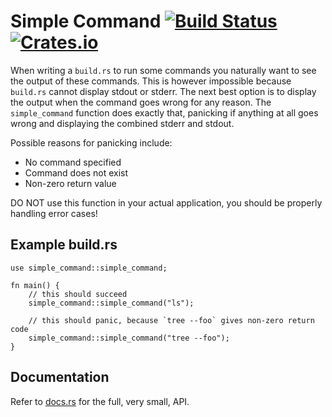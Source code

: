 # Simple Command [![Build Status](https://travis-ci.com/rukai/simple_command.svg?branch=master)](https://travis-ci.com/rukai/simple_command) [![Crates.io](https://img.shields.io/crates/v/simple_command.svg)](https://crates.io/crates/simple_command)

When writing a `build.rs` to run some commands you naturally want to see the output of these commands.
This is however impossible because `build.rs` cannot display stdout or stderr.
The next best option is to display the output when the command goes wrong for any reason.
The `simple_command` function does exactly that, panicking if anything at all goes wrong and
displaying the combined stderr and stdout.

Possible reasons for panicking include:
*   No command specified
*   Command does not exist
*   Non-zero return value

DO NOT use this function in your actual application, you should be properly handling error cases!

## Example build.rs
```
use simple_command::simple_command;

fn main() {
    // this should succeed
    simple_command::simple_command("ls");

    // this should panic, because `tree --foo` gives non-zero return code
    simple_command::simple_command("tree --foo");
}
```

## Documentation

Refer to [docs.rs](https://docs.rs/simple_command) for the full, very small, API.
